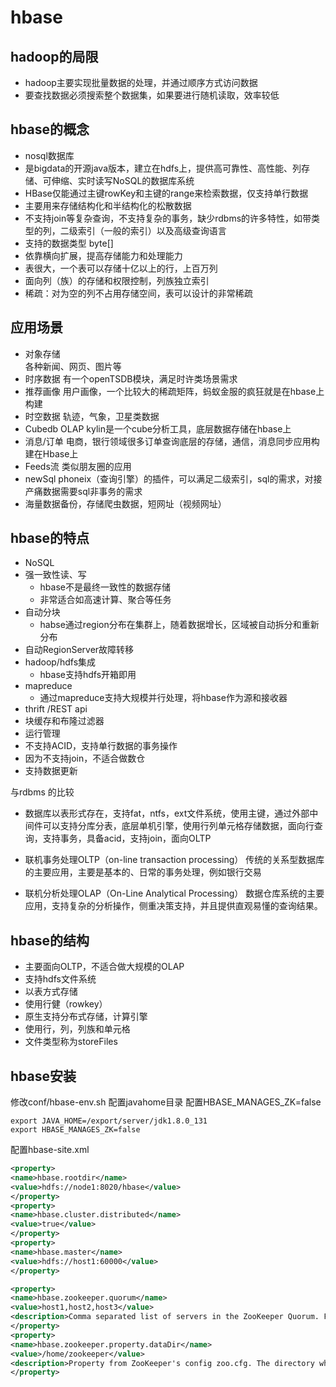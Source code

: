 # hbase  

## hadoop的局限
* hadoop主要实现批量数据的处理，并通过顺序方式访问数据
* 要查找数据必须搜索整个数据集，如果要进行随机读取，效率较低

## hbase的概念
* nosql数据库
* 是bigdata的开源java版本，建立在hdfs上，提供高可靠性、高性能、列存储、可伸缩、实时读写NoSQL的数据库系统
* HBase仅能通过主键rowKey和主键的range来检索数据，仅支持单行数据
* 主要用来存储结构化和半结构化的松散数据
* 不支持join等复杂查询，不支持复杂的事务，缺少rdbms的许多特性，如带类型的列，二级索引（一般的索引）以及高级查询语言
* 支持的数据类型 byte[]
* 依靠横向扩展，提高存储能力和处理能力
* 表很大，一个表可以存储十亿以上的行，上百万列
* 面向列（族）的存储和权限控制，列族独立索引
* 稀疏：对为空的列不占用存储空间，表可以设计的非常稀疏

## 应用场景
* 对象存储  
各种新闻、网页、图片等
* 时序数据
有一个openTSDB模块，满足时许类场景需求
* 推荐画像
  用户画像，一个比较大的稀疏矩阵，蚂蚁金服的疯狂就是在hbase上构建
* 时空数据
  轨迹，气象，卫星类数据
* Cubedb OLAP
  kylin是一个cube分析工具，底层数据存储在hbase上
* 消息/订单
  电商，银行领域很多订单查询底层的存储，通信，消息同步应用构建在Hbase上
* Feeds流
  类似朋友圈的应用
* newSql
    phoneix（查询引擎）的插件，可以满足二级索引，sql的需求，对接产痛数据需要sql非事务的需求
* 海量数据备份，存储爬虫数据，短网址（视频网址）

## hbase的特点
* NoSQL
* 强一致性读、写
    * hbase不是最终一致性的数据存储
    * 非常适合如高速计算、聚合等任务 
* 自动分块
    * habse通过region分布在集群上，随着数据增长，区域被自动拆分和重新分布
* 自动RegionServer故障转移
* hadoop/hdfs集成
    * hbase支持hdfs开箱即用
* mapreduce
    * 通过mapreduce支持大规模并行处理，将hbase作为源和接收器
* thrift /REST api
* 块缓存和布隆过滤器
* 运行管理
* 不支持ACID，支持单行数据的事务操作
* 因为不支持join，不适合做数仓
* 支持数据更新

与rdbms 的比较
* 数据库以表形式存在，支持fat，ntfs，ext文件系统，使用主键，通过外部中间件可以支持分库分表，底层单机引擎，使用行列单元格存储数据，面向行查询，支持事务，具备acid，支持join，面向OLTP

* 联机事务处理OLTP（on-line transaction processing） 传统的关系型数据库的主要应用，主要是基本的、日常的事务处理，例如银行交易
* 联机分析处理OLAP（On-Line Analytical Processing） 数据仓库系统的主要应用，支持复杂的分析操作，侧重决策支持，并且提供直观易懂的查询结果。
## hbase的结构
* 主要面向OLTP，不适合做大规模的OLAP
* 支持hdfs文件系统
* 以表方式存储
* 使用行健（rowkey）
* 原生支持分布式存储，计算引擎
* 使用行，列，列族和单元格
* 文件类型称为storeFiles


## hbase安装
修改conf/hbase-env.sh
配置javahome目录
配置HBASE_MANAGES_ZK=false
```shell
export JAVA_HOME=/export/server/jdk1.8.0_131
export HBASE_MANAGES_ZK=false
```
配置hbase-site.xml
```xml
<property>
<name>hbase.rootdir</name>
<value>hdfs://node1:8020/hbase</value>
</property>
<property>
<name>hbase.cluster.distributed</name>
<value>true</value>
</property>
<property>
<name>hbase.master</name>
<value>hdfs://host1:60000</value>
</property>

<property>
<name>hbase.zookeeper.quorum</name>
<value>host1,host2,host3</value>
<description>Comma separated list of servers in the ZooKeeper Quorum. For example, "host1.mydomain.com,host2.mydomain.com,host3.mydomain.com". By default this is set to localhost for local and pseudo-distributed modes of operation. For a fully-distributed setup, this should be set to a full list of ZooKeeper quorum servers. If HBASE_MANAGES_ZK is set in hbase-env.sh this is the list of servers which we will start/stop ZooKeeper on. </description>
</property>
<property>
<name>hbase.zookeeper.property.dataDir</name>
<value>/home/zookeeper</value>
<description>Property from ZooKeeper's config zoo.cfg. The directory where the snapshot is stored. </description>
</property>
```
